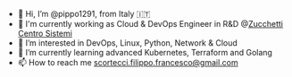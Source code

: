 - 👋 Hi, I’m @pippo1291, from Italy 🇮🇹 
- 🔭 I'm currently working as Cloud & DevOps Engineer in R&D @<a href="https://www.zcscompany.com/" target="_blank">Zucchetti Centro Sistemi</a>
- 👀 I’m interested in DevOps, Linux, Python, Network & Cloud
- 🌱 I’m currently learning advanced Kubernetes, Terraform and Golang
- 📫 How to reach me scortecci.filippo.francesco@gmail.com

<!---
pippo1291/pippo1291 is a ✨ special ✨ repository because its `README.md` (this file) appears on your GitHub profile.
You can click the Preview link to take a look at your changes.
- 💞️ I’m looking to collaborate on 
- 💻 I'm an OSX user
--->
